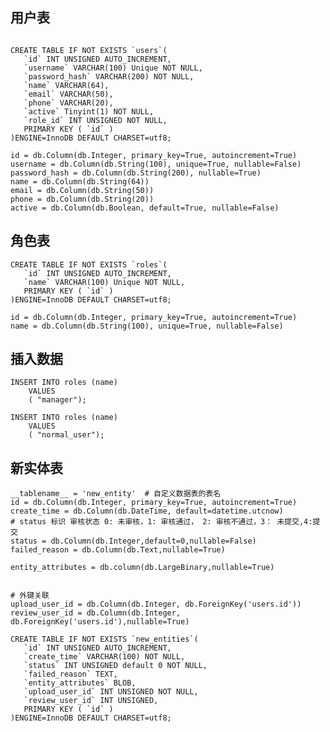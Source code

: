 ## 用户表
```mysql

CREATE TABLE IF NOT EXISTS `users`(
   `id` INT UNSIGNED AUTO_INCREMENT,
   `username` VARCHAR(100) Unique NOT NULL,
   `password_hash` VARCHAR(200) NOT NULL,
   `name` VARCHAR(64),
   `email` VARCHAR(50),
   `phone` VARCHAR(20),
   `active` Tinyint(1) NOT NULL,
   `role_id` INT UNSIGNED NOT NULL,
   PRIMARY KEY ( `id` )
)ENGINE=InnoDB DEFAULT CHARSET=utf8;
```
    id = db.Column(db.Integer, primary_key=True, autoincrement=True)
    username = db.Column(db.String(100), unique=True, nullable=False)
    password_hash = db.Column(db.String(200), nullable=True)
    name = db.Column(db.String(64))
    email = db.Column(db.String(50))
    phone = db.Column(db.String(20))
    active = db.Column(db.Boolean, default=True, nullable=False)

## 角色表
```mysql
CREATE TABLE IF NOT EXISTS `roles`(
   `id` INT UNSIGNED AUTO_INCREMENT,
   `name` VARCHAR(100) Unique NOT NULL,
   PRIMARY KEY ( `id` )
)ENGINE=InnoDB DEFAULT CHARSET=utf8;

```
    id = db.Column(db.Integer, primary_key=True, autoincrement=True)
    name = db.Column(db.String(100), unique=True, nullable=False)

## 插入数据
```mysql
INSERT INTO roles (name)
    VALUES
    ( "manager");

INSERT INTO roles (name)
    VALUES
    ( "normal_user");
```


## 新实体表
    __tablename__ = 'new_entity'  # 自定义数据表的表名
    id = db.Column(db.Integer, primary_key=True, autoincrement=True)
    create_time = db.Column(db.DateTime, default=datetime.utcnow)
    # status 标识 审核状态 0: 未审核，1: 审核通过， 2: 审核不通过，3： 未提交,4:提交
    status = db.Column(db.Integer,default=0,nullable=False)
    failed_reason = db.Column(db.Text,nullable=True)

    entity_attributes = db.column(db.LargeBinary,nullable=True)
    

    # 外键关联
    upload_user_id = db.Column(db.Integer, db.ForeignKey('users.id'))
    review_user_id = db.Column(db.Integer, db.ForeignKey('users.id'),nullable=True)

```mysql
CREATE TABLE IF NOT EXISTS `new_entities`(
   `id` INT UNSIGNED AUTO_INCREMENT,
   `create_time` VARCHAR(100) NOT NULL,
   `status` INT UNSIGNED default 0 NOT NULL,
   `failed_reason` TEXT,
   `entity_attributes` BLOB,
   `upload_user_id` INT UNSIGNED NOT NULL,
   `review_user_id` INT UNSIGNED,
   PRIMARY KEY ( `id` )
)ENGINE=InnoDB DEFAULT CHARSET=utf8;

```
    
